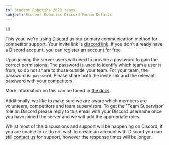 ```yaml
---
to: Student Robotics 2023 teams
subject: Student Robotics Discord Forum Details
---
```


Hi

This year, we're using [Discord](https://studentrobotics.org/docs/team_admin/discord) as our primary communication method for competitor support. Your invite link is [discord link](). If you don't already have a Discord account, you can register an account for free.

Upon joining the server users will need to provide a password to gain the correct permissions. The password is used to identify which team a user is from, so do not share to those outside your team. For your team, the password is: `password`. Please share both the invite link and the relevant password with your competitors.

More information on this can be found in [the docs](https://studentrobotics.org/docs/team_admin/discord).

Additionally, we like to make sure we are aware which members are volunteers, competitors and team supervisors. To get the 'Team Supervisor' role on Discord please reply to this email with your Discord username once you have joined the server and we will add the appropriate roles.

Whilst most of the discussions and support will be happening on Discord, if you are unable to or do not wish to create an account with Discord you can still [contact us](mailto:teams@studentrobotics.org) for support, however the response times will be longer.
